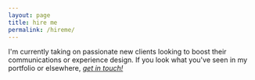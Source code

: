 ```yaml
---
layout: page
title: hire me
permalink: /hireme/
---
```


I'm currently taking on passionate new clients looking to boost their communications or experience design. If you look what you've seen in my portfolio or elsewhere, *[get in touch!](mailto:hi@samhutchings.co)*
